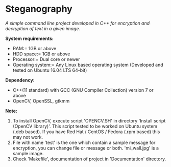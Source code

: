 # Steganography

*A simple command line project developed in C++ for encryption and decryption of text in a given image.*

**System requirements:**
- RAM:= 1GB or above
- HDD space:= 1GB or above
- Processor:= Dual core or newer
- Operating system:= Any Linux based operating system (Developed and tested on Ubuntu 16.04 LTS 64-bit)

**Dependency:**
- C++(11 standard) with GCC (GNU Compiler Collection) version 7 or above
- OpenCV, OpenSSL, gtkmm

**Note:**
1. To install OpenCV, execute script 'OPENCV.SH' in directory 'Install script (OpenCV library)'. This script tested to be worked on Ubuntu system (.deb based). If you have Red Hat / CentOS / Fedora (.rpm based) this may not work.
2. File with name 'test' is the one which contain a sample message for encryption, you can change file or message or both. 'mi_wall.jpg' is a sample image.
3. Check 'Makefile', documentation of project in 'Documentation' directory.
